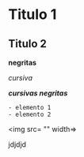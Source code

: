 # Titulo 1 

## Titulo 2

**negritas**

*cursiva*

***cursivas negritas***

~~~
- elemento 1 
- elemento 2 
~~~


<img src= "" width=>

jdjdjd